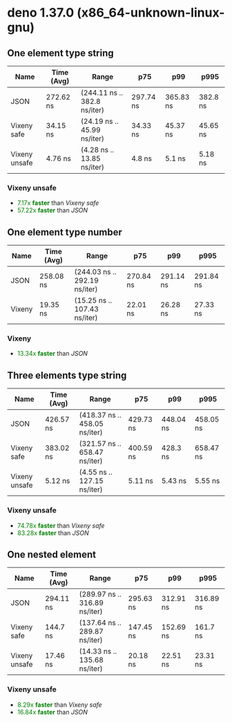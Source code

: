 # deno 1.37.0 (x86_64-unknown-linux-gnu)

## One element type string

| Name          | Time (Avg) | Range                        | p75       | p99       | p995     |
| ------------- | ---------- | ---------------------------- | --------- | --------- | -------- |
| JSON          | 272.62 ns  | (244.11 ns .. 382.8 ns/iter) | 297.74 ns | 365.83 ns | 382.8 ns |
| Vixeny safe   | 34.15 ns   | (24.19 ns .. 45.99 ns/iter)  | 34.33 ns  | 45.37 ns  | 45.65 ns |
| Vixeny unsafe | 4.76 ns    | (4.28 ns .. 13.85 ns/iter)   | 4.8 ns    | 5.1 ns    | 5.18 ns  |

### **Vixeny unsafe**

- <span style="color:green">7.17x **faster**</span> than _Vixeny safe_
- <span style="color:green">57.22x **faster**</span> than _JSON_

## One element type number

| Name   | Time (Avg) | Range                         | p75       | p99       | p995      |
| ------ | ---------- | ----------------------------- | --------- | --------- | --------- |
| JSON   | 258.08 ns  | (244.03 ns .. 292.19 ns/iter) | 270.84 ns | 291.14 ns | 291.84 ns |
| Vixeny | 19.35 ns   | (15.25 ns .. 107.43 ns/iter)  | 22.01 ns  | 26.28 ns  | 27.33 ns  |

### **Vixeny**

- <span style="color:green">13.34x **faster**</span> than _JSON_

## Three elements type string

| Name          | Time (Avg) | Range                         | p75       | p99       | p995      |
| ------------- | ---------- | ----------------------------- | --------- | --------- | --------- |
| JSON          | 426.57 ns  | (418.37 ns .. 458.05 ns/iter) | 429.73 ns | 448.04 ns | 458.05 ns |
| Vixeny safe   | 383.02 ns  | (321.57 ns .. 658.47 ns/iter) | 400.59 ns | 428.3 ns  | 658.47 ns |
| Vixeny unsafe | 5.12 ns    | (4.55 ns .. 127.15 ns/iter)   | 5.11 ns   | 5.43 ns   | 5.55 ns   |

### **Vixeny unsafe**

- <span style="color:green">74.78x **faster**</span> than _Vixeny safe_
- <span style="color:green">83.28x **faster**</span> than _JSON_

## One nested element

| Name          | Time (Avg) | Range                         | p75       | p99       | p995      |
| ------------- | ---------- | ----------------------------- | --------- | --------- | --------- |
| JSON          | 294.11 ns  | (289.97 ns .. 316.89 ns/iter) | 295.63 ns | 312.91 ns | 316.89 ns |
| Vixeny safe   | 144.7 ns   | (137.64 ns .. 289.87 ns/iter) | 147.45 ns | 152.69 ns | 161.7 ns  |
| Vixeny unsafe | 17.46 ns   | (14.33 ns .. 135.68 ns/iter)  | 20.18 ns  | 22.51 ns  | 23.31 ns  |

### **Vixeny unsafe**

- <span style="color:green">8.29x **faster**</span> than _Vixeny safe_
- <span style="color:green">16.84x **faster**</span> than _JSON_
